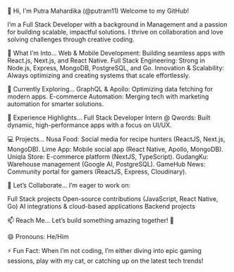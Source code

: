👋 Hi, I'm Putra Mahardika (@putram11)
Welcome to my GitHub!

I’m a Full Stack Developer with a background in Management and a passion for building scalable, impactful solutions. I thrive on collaboration and love solving challenges through creative coding.

👀 What I’m Into...
Web & Mobile Development: Building seamless apps with React.js, Next.js, and React Native.
Full Stack Engineering: Strong in Node.js, Express, MongoDB, PostgreSQL, and Go.
Innovation & Scalability: Always optimizing and creating systems that scale effortlessly.

🌱 Currently Exploring...
GraphQL & Apollo: Optimizing data fetching for modern apps.
E-commerce Automation: Merging tech with marketing automation for smarter solutions.

💼 Experience Highlights...
Full Stack Developer Intern @ Qwords: Built dynamic, high-performance apps with a focus on UI/UX.

💻 Projects...
Nusa Food: Social media for recipe hunters (ReactJS, Next.js, MongoDB).
Lime App: Mobile social app (React Native, Apollo, MongoDB).
Uniqla Store: E-commerce platform (NextJS, TypeScript).
GudangKu: Warehouse management (Google AI, PostgreSQL).
GameHub News: Community portal for gamers (ReactJS, Express, Cloudinary).

💞️ Let’s Collaborate...
I’m eager to work on:

Full Stack projects
Open-source contributions (JavaScript, React Native, Go)
AI integrations & cloud-based applications
Backend projects

📫 Reach Me...
Let’s build something amazing together! 🚀

😄 Pronouns: He/Him

⚡ Fun Fact: When I’m not coding, I’m either diving into epic gaming sessions, play with my cat, or catching up on the latest tech trends!

